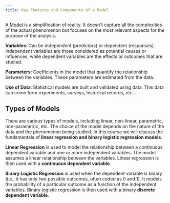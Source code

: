```yaml
---
title: Key Features and Components of a Model
---
```


A [Model](/simulating-and-modelling-to-understand-change/module-i---introduction-and-random-variables-simulation/model) is a simplification of reality. It doesn't capture all the complexities of the actual phenomenon but focuses on the most relevant aspects for the purpose of the analysis.

**Variables**: Can be independent (predictors) or dependent (responses). Independent variables are those considered as potential causes or influences, while dependent variables are the effects or outcomes that are studied.

**Parameters**: Coefficients in the model that quantify the relationship between the variables. These parameters are estimated from the data.

**Use of Data**: Statistical models are built and validated using data. This data can come form experiments, surveys, historical records, etc...

## Types of Models
There are various types of models, including linear, non-linear, parametric, non-parametric, etc. The choice of the model depends on the nature of the data and the phenomenon being studied. In this course we will discuss the fundamentals of **linear regression and binary logistic regression models**.

**Linear Regression** is used to model the relationship between a continuous dependent variable and one or more independent variables. The model assumes a linear relationship between the variables. Linear regression is then used with a **continuous dependent variable**.

**Binary Logistic Regression** is used when the dependent variable is binary (i.e., it has only two possible outcomes, often coded as 0 and 1). It models the probability of a particular outcome as a function of the independent variables. Binary logistic regression is then used with a binary **discrete dependent variable**.

